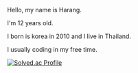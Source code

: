 Hello, my name is Harang.

I'm 12 years old.

I born is korea in 2010 and I live in Thailand.

I usually coding in my free time.

[![Solved.ac Profile](http://mazassumnida.wtf/api/v2/generate_badge?boj=harang7447)](https://solved.ac/harang7447/)
